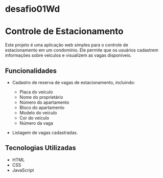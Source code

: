 # desafio01Wd

# Controle de Estacionamento

Este projeto é uma aplicação web simples para o controle de estacionamento em um condomínio. Ele permite que os usuários cadastrem informações sobre veículos e visualizem as vagas disponíveis.

## Funcionalidades

- Cadastro de reserva de vagas de estacionamento, incluindo:
  - Placa do veículo
  - Nome do proprietário
  - Número do apartamento
  - Bloco do apartamento
  - Modelo do veículo
  - Cor do veículo
  - Número da vaga

- Listagem de vagas cadastradas.

## Tecnologias Utilizadas

- HTML
- CSS
- JavaScript



